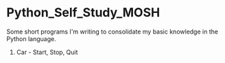 # Python_Self_Study_MOSH

Some short programs I'm writing to consolidate my basic knowledge in the Python language.

1. Car - Start, Stop, Quit
